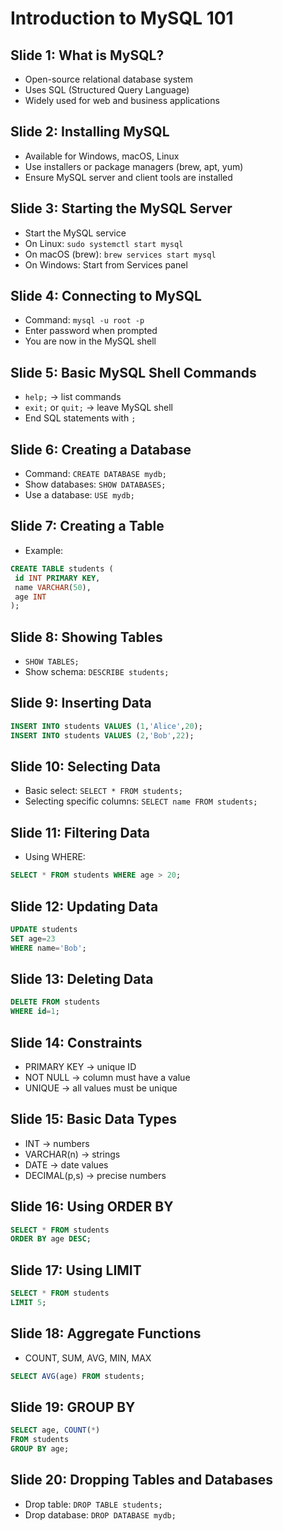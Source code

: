 # Introduction to MySQL 101

## Slide 1: What is MySQL?
- Open-source relational database system
- Uses SQL (Structured Query Language)
- Widely used for web and business applications

## Slide 2: Installing MySQL
- Available for Windows, macOS, Linux
- Use installers or package managers (brew, apt, yum)
- Ensure MySQL server and client tools are installed

## Slide 3: Starting the MySQL Server
- Start the MySQL service
- On Linux: `sudo systemctl start mysql`
- On macOS (brew): `brew services start mysql`
- On Windows: Start from Services panel

## Slide 4: Connecting to MySQL
- Command: `mysql -u root -p`
- Enter password when prompted
- You are now in the MySQL shell

## Slide 5: Basic MySQL Shell Commands
- `help;` → list commands
- `exit;` or `quit;` → leave MySQL shell
- End SQL statements with `;`

## Slide 6: Creating a Database
- Command: `CREATE DATABASE mydb;`
- Show databases: `SHOW DATABASES;`
- Use a database: `USE mydb;`

## Slide 7: Creating a Table
- Example:
```sql
CREATE TABLE students (
 id INT PRIMARY KEY,
 name VARCHAR(50),
 age INT
);
```

## Slide 8: Showing Tables
- `SHOW TABLES;`
- Show schema: `DESCRIBE students;`

## Slide 9: Inserting Data
```sql
INSERT INTO students VALUES (1,'Alice',20);
INSERT INTO students VALUES (2,'Bob',22);
```

## Slide 10: Selecting Data
- Basic select: `SELECT * FROM students;`
- Selecting specific columns: `SELECT name FROM students;`

## Slide 11: Filtering Data
- Using WHERE:
```sql
SELECT * FROM students WHERE age > 20;
```

## Slide 12: Updating Data
```sql
UPDATE students
SET age=23
WHERE name='Bob';
```

## Slide 13: Deleting Data
```sql
DELETE FROM students
WHERE id=1;
```

## Slide 14: Constraints
- PRIMARY KEY → unique ID
- NOT NULL → column must have a value
- UNIQUE → all values must be unique

## Slide 15: Basic Data Types
- INT → numbers
- VARCHAR(n) → strings
- DATE → date values
- DECIMAL(p,s) → precise numbers

## Slide 16: Using ORDER BY
```sql
SELECT * FROM students
ORDER BY age DESC;
```

## Slide 17: Using LIMIT
```sql
SELECT * FROM students
LIMIT 5;
```

## Slide 18: Aggregate Functions
- COUNT, SUM, AVG, MIN, MAX
```sql
SELECT AVG(age) FROM students;
```

## Slide 19: GROUP BY
```sql
SELECT age, COUNT(*)
FROM students
GROUP BY age;
```

## Slide 20: Dropping Tables and Databases
- Drop table: `DROP TABLE students;`
- Drop database: `DROP DATABASE mydb;`